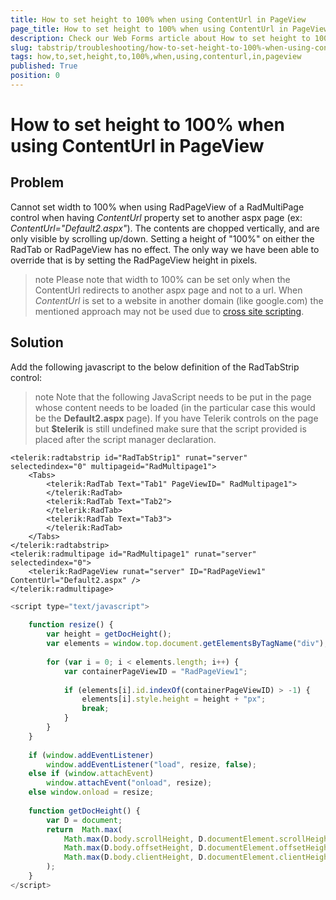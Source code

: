 ```yaml
---
title: How to set height to 100% when using ContentUrl in PageView
page_title: How to set height to 100% when using ContentUrl in PageView - RadTabStrip
description: Check our Web Forms article about How to set height to 100% when using ContentUrl in PageView.
slug: tabstrip/troubleshooting/how-to-set-height-to-100%-when-using-contenturl-in-pageview
tags: how,to,set,height,to,100%,when,using,contenturl,in,pageview
published: True
position: 0
---
```


# How to set height to 100% when using ContentUrl in PageView



## Problem

Cannot set width to 100% when using RadPageView of a RadMultiPage control when having *ContentUrl* property set to another aspx page (ex: *ContentUrl="Default2.aspx"*). The contents are chopped vertically, and are only visible by scrolling up/down. Setting a height of "100%" on either the RadTab or RadPageView has no effect. The only way we have been able to override that is by setting the RadPageView height in pixels.

>note Please note that width to 100% can be set only when the ContentUrl redirects to another aspx page and not to a url. When *ContentUrl* is set to a website in another domain (like google.com) the mentioned approach may not be used due to [cross site scripting](https://en.wikipedia.org/wiki/Cross-site_scripting).
>


## Solution

Add the following javascript to the below definition of the RadTabStrip control:

>note Note that the following JavaScript needs to be put in the page whose content needs to be loaded (in the particular case this would be the **Default2.aspx** page). If you have Telerik controls on the page but **$telerik** is still undefined make sure that the script provided is placed after the script manager declaration.
>


````ASPNET
<telerik:radtabstrip id="RadTabStrip1" runat="server" selectedindex="0" multipageid="RadMultipage1"> 
    <Tabs>
        <telerik:RadTab Text="Tab1" PageViewID=" RadMultipage1">
        </telerik:RadTab>
        <telerik:RadTab Text="Tab2">
        </telerik:RadTab>
        <telerik:RadTab Text="Tab3">
        </telerik:RadTab>
    </Tabs>
</telerik:radtabstrip>
<telerik:radmultipage id="RadMultipage1" runat="server" selectedindex="0"> 
    <telerik:RadPageView runat="server" ID="RadPageView1" ContentUrl="Default2.aspx" /> 
</telerik:radmultipage>
````

````JavaScript
<script type="text/javascript">
    
    function resize() {
        var height = getDocHeight();
        var elements = window.top.document.getElementsByTagName("div");    
        
        for (var i = 0; i < elements.length; i++) {
            var containerPageViewID = "RadPageView1";
        
            if (elements[i].id.indexOf(containerPageViewID) > -1) {
                elements[i].style.height = height + "px";
                break;
            }
        }
    }
    
    if (window.addEventListener)
        window.addEventListener("load", resize, false);
    else if (window.attachEvent)
        window.attachEvent("onload", resize);
    else window.onload = resize;
    
    function getDocHeight() {
        var D = document;
        return  Math.max(
            Math.max(D.body.scrollHeight, D.documentElement.scrollHeight),
            Math.max(D.body.offsetHeight, D.documentElement.offsetHeight),
            Math.max(D.body.clientHeight, D.documentElement.clientHeight)
        );
    }
</script>
````


